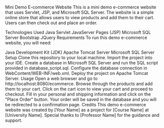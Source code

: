 Mini Demo E-commerce Website
This is a mini demo e-commerce website that uses Servlet, JSP, and Microsoft SQL Server. The website is a simple online store that allows users to view products and add them to their cart. Users can then check out and place an order.

Technologies Used
Java Servlet
JavaServer Pages (JSP)
Microsoft SQL Server
Bootstrap
JQuery
Requirements
To run this demo e-commerce website, you will need:

Java Development Kit (JDK)
Apache Tomcat Server
Microsoft SQL Server
Setup
Clone this repository to your local machine.
Import the project into your IDE.
Create a database in Microsoft SQL Server and run the SQL script provided in database_script.sql.
Configure the database connection in WebContent/WEB-INF/web.xml.
Deploy the project on Apache Tomcat Server.
Usage
Open a web browser and go to http://localhost:8080/ecommerce.
Browse through the products and add them to your cart.
Click on the cart icon to view your cart and proceed to checkout.
Fill in your personal and shipping information and click on the "Place Order" button.
Your order will be saved in the database and you will be redirected to a confirmation page.
Credits
This demo e-commerce website was created by [Your Name] as a project for [Course Name] at [University Name]. Special thanks to [Professor Name] for the guidance and support.
